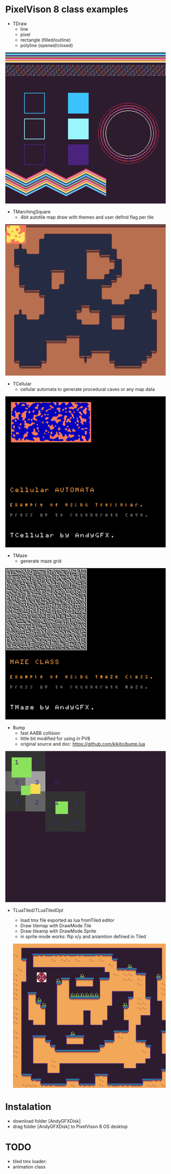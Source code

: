 # PixelVison 8 class examples


- TDraw
  - line
  - pixel
  - rectangle (filled/outline)
  - polyline (opened/closed)

![Alt text](Screenshots/Pixel_Vision_8_Make_2019-01-13_11-12-59.png?raw=true "PREVIEW")

- TMarchingSquare
  - 4bit autotile map draw with themes and user defind flag per tile

![Alt text](Screenshots/Pixel_Vision_8_Make_2019-01-12_16-25-40.png?raw=true "PREVIEW")

- TCellular
  - cellular automata to generate procedural caves or any map data

![Alt text](Screenshots/Pixel_Vision_8_Make_2019-01-12_16-25-19.png?raw=true "PREVIEW")

- TMaze
  - generate maze grid

![Alt text](Screenshots/Pixel_Vision_8_Make_2019-01-12_16-24-55.png?raw=true "PREVIEW")

- Bump
  - fast AABB collision
  - little bit modified for using in PV8
  - original source and doc: https://github.com/kikito/bump.lua

![Alt text](Screenshots/Pixel_Vision_8_Make_2019-01-13_13-39-54.png?raw=true "PREVIEW")

- TLuaTiled/TLuaTiledOpt
  - load tmx file exported as lua fromTiled editor
  - Draw tilemap with DrawMode.Tile
  - Draw tileamp with DrawMode.Sprite
  - in sprite mode works: flip x/y and aniamtion defined in Tiled

  ![Alt text](Screenshots/Pixel_Vision_8_Make_2019-01-22_13-59-48.png?raw=true "PREVIEW")



# Instalation

- download folder [AndyGFXDisk]
- drag folder [AndyGFXDisk] to PixelVison 8 OS desktop

# TODO

- tiled tmx loader:
- animation class
